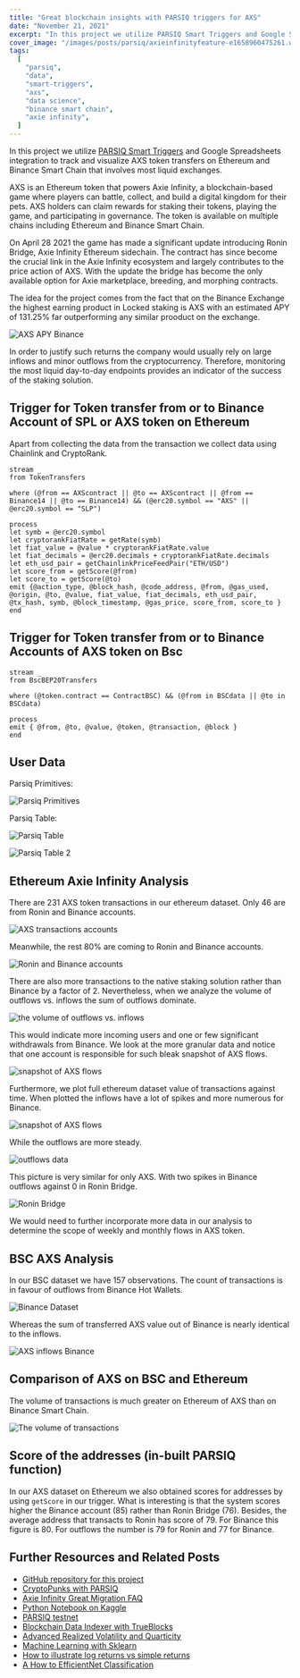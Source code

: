 ```yaml
---
title: "Great blockchain insights with PARSIQ triggers for AXS"
date: "November 21, 2021"
excerpt: "In this project we utilize PARSIQ Smart Triggers and Google Spreadsheets integration to track and visualize AXS token transfers on Ethereum and Bsc."
cover_image: "/images/posts/parsiq/axieinfinityfeature-e1658960475261.webp"
tags:
  [
    "parsiq",
    "data",
    "smart-triggers",
    "axs",
    "data science",
    "binance smart chain",
    "axie infinity",
  ]
---
```


In this project we utilize [PARSIQ Smart Triggers](https://www.parsiq.net/en/) and Google Spreadsheets integration to track and visualize AXS token transfers on Ethereum and Binance Smart Chain that involves most liquid exchanges.

AXS is an Ethereum token that powers Axie Infinity, a blockchain-based game where players can battle, collect, and build a digital kingdom for their pets. AXS holders can claim rewards for staking their tokens, playing the game, and participating in governance. The token is available on multiple chains including Ethereum and Binance Smart Chain.

On April 28 2021 the game has made a significant update introducing Ronin Bridge, Axie Infinity Ethereum sidechain. The contract has since become the crucial link in the Axie Infinity ecosystem and largely contributes to the price action of AXS. With the update the bridge has become the only available option for Axie marketplace, breeding, and morphing contracts.

The idea for the project comes from the fact that on the Binance Exchange the highest earning product in Locked staking is AXS with an estimated APY of 131.25% far outperforming any similar prooduct on the exchange.

![AXS APY Binance](/images/posts/parsiq/140820286-7b9a6fd7-2635-4095-9783-1931f02ea1ac.png)

In order to justify such returns the company would usually rely on large inflows and minor outflows from the cryptocurrency. Therefore, monitoring the most liquid day-to-day endpoints provides an indicator of the success of the staking solution.

## Trigger for Token transfer from or to Binance Account of SPL or AXS token on Ethereum

Apart from collecting the data from the transaction we collect data using Chainlink and CryptoRank.

```
stream _
from TokenTransfers

where (@from == AXScontract || @to == AXScontract || @from == Binance14 || @to == Binance14) && (@erc20.symbol == "AXS" || @erc20.symbol == "SLP")

process
let symb = @erc20.symbol
let cryptorankFiatRate = getRate(symb)
let fiat_value = @value * cryptorankFiatRate.value
let fiat_decimals = @erc20.decimals + cryptorankFiatRate.decimals
let eth_usd_pair = getChainlinkPriceFeedPair("ETH/USD")
let score_from = getScore(@from)
let score_to = getScore(@to)
emit {@action_type, @block_hash, @code_address, @from, @gas_used, @origin, @to, @value, fiat_value, fiat_decimals, eth_usd_pair, @tx_hash, symb, @block_timestamp, @gas_price, score_from, score_to }
end
```

## Trigger for Token transfer from or to Binance Accounts of AXS token on Bsc

```
stream _
from BscBEP20Transfers

where (@token.contract == ContractBSC) && (@from in BSCdata || @to in BSCdata)

process
emit { @from, @to, @value, @token, @transaction, @block }
end
```

## User Data

Parsiq Primitives:

![Parsiq Primitives](/images/posts/parsiq/140822828-30294eb4-e2d0-40ed-a3a7-e46cc74794bf.png)

Parsiq Table:

![Parsiq Table](/images/posts/parsiq/140823112-159f545c-bcb1-4177-9f4d-97e7c1eb9a36.png)

![Parsiq Table 2](/images/posts/parsiq/140822678-717d0201-4b88-4ba4-9dd6-378ff47500cf.png)

## Ethereum Axie Infinity Analysis

There are 231 AXS token transactions in our ethereum dataset. Only 46 are from Ronin and Binance accounts.

![AXS transactions accounts](/images/posts/parsiq/140833808-441336cc-4383-43b4-a40c-067279d44e0a.png)

Meanwhile, the rest 80% are coming to Ronin and Binance accounts.

![Ronin and Binance accounts](/images/posts/parsiq/140834230-60f4fdaa-1ebd-4ddd-ba82-ded30833aebc.png)

There are also more transactions to the native staking solution rather than Binance by a factor of 2. Nevertheless, when we analyze the volume of outflows vs. inflows the sum of outflows dominate.

![the volume of outflows vs. inflows](/images/posts/parsiq/140838512-fdd1d2bb-97ab-45e3-98ba-31a70fd61d57.png)

This would indicate more incoming users and one or few significant withdrawals from Binance. We look at the more granular data and notice that one account is responsible for such bleak snapshot of AXS flows.

![snapshot of AXS flows](/images/posts/parsiq/140838840-b8bff3aa-e094-453f-805e-8171dff13f87.png)

Furthermore, we plot full ethereum dataset value of transactions against time. When plotted the inflows have a lot of spikes and more numerous for Binance.

![snapshot of AXS flows](/images/posts/parsiq/140849815-79710dd7-80db-4ae8-8070-70d36c1cf141.png)

While the outflows are more steady.

![outflows data](/images/posts/parsiq/140850027-cab9d8b4-02cb-4f46-af99-ffdc9ac723f8.png)

This picture is very similar for only AXS. With two spikes in Binance outflows against 0 in Ronin Bridge.

![Ronin Bridge](/images/posts/parsiq/140851348-01692e99-9051-4da4-aa0a-de281140f1d5.png)

We would need to further incorporate more data in our analysis to determine the scope of weekly and monthly flows in AXS token.

## BSC AXS Analysis

In our BSC dataset we have 157 observations. The count of transactions is in favour of outflows from Binance Hot Wallets.

![Binance Dataset](/images/posts/parsiq/140844882-8a1650fc-ebbf-4913-9605-426e091543fb.png)

Whereas the sum of transferred AXS value out of Binance is nearly identical to the inflows.

![AXS inflows Binance](/images/posts/parsiq/140845336-028a5cb7-c38a-483e-9b4b-5ace63128f93.png)

## Comparison of AXS on BSC and Ethereum

The volume of transactions is much greater on Ethereum of AXS than on Binance Smart Chain.

![The volume of transactions](/images/posts/parsiq/140845836-17679545-5f28-4065-bd0f-1597593be00f.png)

## Score of the addresses (in-built PARSIQ function)

In our AXS dataset on Ethereum we also obtained scores for addresses by using `getScore` in our trigger. What is interesting is that the system scores higher the Binance account (85) rather than Ronin Bridge (76). Besides, the average address that transacts to Ronin has score of 79. For Binance this figure is 80. For outflows the number is 79 for Ronin and 77 for Binance.

## Further Resources and Related Posts

- [GitHub repository for this project](https://github.com/Pfed-prog/PARSIQ-AXS)
- [CryptoPunks with PARSIQ](https://github.com/Pfed-prog/PARSIQ-CryptoPunks)
- [Axie Infinity Great Migration FAQ](https://www.notion.so/axie/Great-Migration-FAQ-fc64fd460c8046b2a45d8798d06c0feb)
- [Python Notebook on Kaggle](https://www.kaggle.com/pavfedotov/parsiq-axs)
- [PARSIQ testnet](https://staging.parsiq.net/monitoring/projects)
- [Blockchain Data Indexer with TrueBlocks](https://dspyt.com/blockchain-data-indexer-with-trueblocks)
- [Advanced Realized Volatility and Quarticity](https://dspyt.com/advanced-realized-volatility-and-quarticity)
- [Machine Learning with Sklearn](https://dspyt.com/machine-learning-time-series-temperature-data-modeling)
- [How to illustrate log returns vs simple returns](https://dspyt.com/simple-returns-log-return-and-volatility-simple-introduction)
- [A How to EfficientNet Classification](https://dspyt.com/efficientnet-classification)
